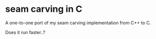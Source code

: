 # seam carving in C

A one-to-one port of my seam carving implementation from C++ to C.

Does it run faster..?
